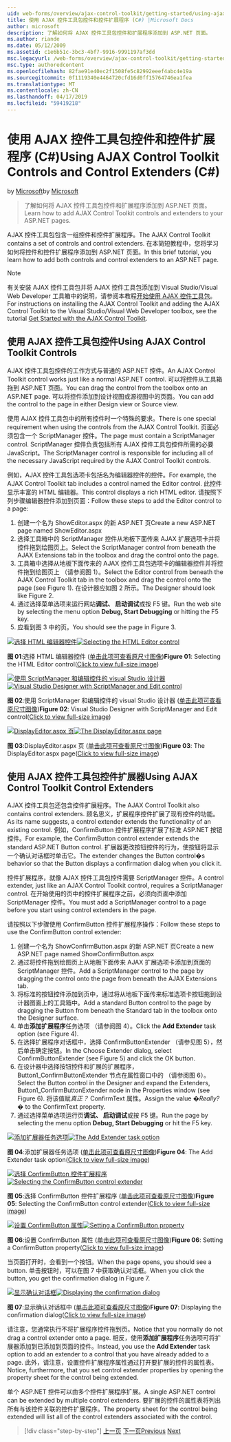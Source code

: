 ```yaml
---
uid: web-forms/overview/ajax-control-toolkit/getting-started/using-ajax-control-toolkit-controls-and-control-extenders-cs
title: 使用 AJAX 控件工具包控件和控件扩展程序 (C#) |Microsoft Docs
author: microsoft
description: 了解如何将 AJAX 控件工具包控件和扩展程序添加到 ASP.NET 页面。
ms.author: riande
ms.date: 05/12/2009
ms.assetid: c1e6b51c-3bc3-4bf7-9916-9991197af3dd
msc.legacyurl: /web-forms/overview/ajax-control-toolkit/getting-started/using-ajax-control-toolkit-controls-and-control-extenders-cs
msc.type: authoredcontent
ms.openlocfilehash: 82fae91e40ec2f1508fe5c82992eeef4abc4e19a
ms.sourcegitcommit: 0f1119340e4464720cfd16d0ff15764746ea1fea
ms.translationtype: MT
ms.contentlocale: zh-CN
ms.lasthandoff: 04/17/2019
ms.locfileid: "59419218"
---
```

# <a name="using-ajax-control-toolkit-controls-and-control-extenders-c"></a><span data-ttu-id="12ec9-103">使用 AJAX 控件工具包控件和控件扩展程序 (C#)</span><span class="sxs-lookup"><span data-stu-id="12ec9-103">Using AJAX Control Toolkit Controls and Control Extenders (C#)</span></span>

<span data-ttu-id="12ec9-104">by [Microsoft](https://github.com/microsoft)</span><span class="sxs-lookup"><span data-stu-id="12ec9-104">by [Microsoft](https://github.com/microsoft)</span></span>

> <span data-ttu-id="12ec9-105">了解如何将 AJAX 控件工具包控件和扩展程序添加到 ASP.NET 页面。</span><span class="sxs-lookup"><span data-stu-id="12ec9-105">Learn how to add AJAX Control Toolkit controls and extenders to your ASP.NET pages.</span></span>


<span data-ttu-id="12ec9-106">AJAX 控件工具包包含一组控件和控件扩展程序。</span><span class="sxs-lookup"><span data-stu-id="12ec9-106">The AJAX Control Toolkit contains a set of controls and control extenders.</span></span> <span data-ttu-id="12ec9-107">在本简短教程中，您将学习如何将控件和控件扩展程序添加到 ASP.NET 页面。</span><span class="sxs-lookup"><span data-stu-id="12ec9-107">In this brief tutorial, you learn how to add both controls and control extenders to an ASP.NET page.</span></span>

> [!NOTE] 
> 
> <span data-ttu-id="12ec9-108">有关安装 AJAX 控件工具包并将 AJAX 控件工具包添加到 Visual Studio/Visual Web Developer 工具箱中的说明，请参阅本教程[开始使用 AJAX 控件工具包](get-started-with-the-ajax-control-toolkit-cs.md)。</span><span class="sxs-lookup"><span data-stu-id="12ec9-108">For instructions on installing the AJAX Control Toolkit and adding the AJAX Control Toolkit to the Visual Studio/Visual Web Developer toolbox, see the tutorial [Get Started with the AJAX Control Toolkit](get-started-with-the-ajax-control-toolkit-cs.md).</span></span>


## <a name="using-ajax-control-toolkit-controls"></a><span data-ttu-id="12ec9-109">使用 AJAX 控件工具包控件</span><span class="sxs-lookup"><span data-stu-id="12ec9-109">Using AJAX Control Toolkit Controls</span></span>

<span data-ttu-id="12ec9-110">AJAX 控件工具包控件的工作方式与普通的 ASP.NET 控件。</span><span class="sxs-lookup"><span data-stu-id="12ec9-110">An AJAX Control Toolkit control works just like a normal ASP.NET control.</span></span> <span data-ttu-id="12ec9-111">可以将控件从工具箱拖到 ASP.NET 页面。</span><span class="sxs-lookup"><span data-stu-id="12ec9-111">You can drag the control from the toolbox onto an ASP.NET page.</span></span> <span data-ttu-id="12ec9-112">可以将控件添加到设计视图或源视图中的页面。</span><span class="sxs-lookup"><span data-stu-id="12ec9-112">You can add the control to the page in either Design view or Source view.</span></span>

<span data-ttu-id="12ec9-113">使用 AJAX 控件工具包中的所有控件时一个特殊的要求。</span><span class="sxs-lookup"><span data-stu-id="12ec9-113">There is one special requirement when using the controls from the AJAX Control Toolkit.</span></span> <span data-ttu-id="12ec9-114">页面必须包含一个 ScriptManager 控件。</span><span class="sxs-lookup"><span data-stu-id="12ec9-114">The page must contain a ScriptManager control.</span></span> <span data-ttu-id="12ec9-115">ScriptManager 控件负责包括所有 AJAX 控件工具包控件所需的必要 JavaScript。</span><span class="sxs-lookup"><span data-stu-id="12ec9-115">The ScriptManager control is responsible for including all of the necessary JavaScript required by the AJAX Control Toolkit controls.</span></span>

<span data-ttu-id="12ec9-116">例如，AJAX 控件工具包选项卡包括名为编辑器控件的控件。</span><span class="sxs-lookup"><span data-stu-id="12ec9-116">For example, the AJAX Control Toolkit tab includes a control named the Editor control.</span></span> <span data-ttu-id="12ec9-117">此控件显示丰富的 HTML 编辑器。</span><span class="sxs-lookup"><span data-stu-id="12ec9-117">This control displays a rich HTML editor.</span></span> <span data-ttu-id="12ec9-118">请按照下列步骤编辑器控件添加到页面：</span><span class="sxs-lookup"><span data-stu-id="12ec9-118">Follow these steps to add the Editor control to a page:</span></span>

1. <span data-ttu-id="12ec9-119">创建一个名为 ShowEditor.aspx 的新 ASP.NET 页</span><span class="sxs-lookup"><span data-stu-id="12ec9-119">Create a new ASP.NET page named ShowEditor.aspx</span></span>
2. <span data-ttu-id="12ec9-120">选择工具箱中的 ScriptManager 控件从地板下面传来 AJAX 扩展选项卡并将控件拖到绘图页上。</span><span class="sxs-lookup"><span data-stu-id="12ec9-120">Select the ScriptManager control from beneath the AJAX Extensions tab in the toolbox and drag the control onto the page.</span></span>
3. <span data-ttu-id="12ec9-121">工具箱中选择从地板下面传来的 AJAX 控件工具包选项卡的编辑器控件并将控件拖到绘图页上 （请参阅图 1）。</span><span class="sxs-lookup"><span data-stu-id="12ec9-121">Select the Editor control from beneath the AJAX Control Toolkit tab in the toolbox and drag the control onto the page (see Figure 1).</span></span> <span data-ttu-id="12ec9-122">在设计器应如图 2 所示。</span><span class="sxs-lookup"><span data-stu-id="12ec9-122">The Designer should look like Figure 2.</span></span>
4. <span data-ttu-id="12ec9-123">通过选择菜单选项来运行网站**调试、 启动调试**或按 F5 键。</span><span class="sxs-lookup"><span data-stu-id="12ec9-123">Run the web site by selecting the menu option **Debug, Start Debugging** or hitting the F5 key.</span></span>
5. <span data-ttu-id="12ec9-124">应看到图 3 中的页。</span><span class="sxs-lookup"><span data-stu-id="12ec9-124">You should see the page in Figure 3.</span></span>


<span data-ttu-id="12ec9-125">[![选择 HTML 编辑器控件](using-ajax-control-toolkit-controls-and-control-extenders-cs/_static/image1.jpg)](using-ajax-control-toolkit-controls-and-control-extenders-cs/_static/image1.png)</span><span class="sxs-lookup"><span data-stu-id="12ec9-125">[![Selecting the HTML Editor control](using-ajax-control-toolkit-controls-and-control-extenders-cs/_static/image1.jpg)](using-ajax-control-toolkit-controls-and-control-extenders-cs/_static/image1.png)</span></span>

<span data-ttu-id="12ec9-126">**图 01**:选择 HTML 编辑器控件 ([单击此项可查看原尺寸图像](using-ajax-control-toolkit-controls-and-control-extenders-cs/_static/image2.png))</span><span class="sxs-lookup"><span data-stu-id="12ec9-126">**Figure 01**: Selecting the HTML Editor control([Click to view full-size image](using-ajax-control-toolkit-controls-and-control-extenders-cs/_static/image2.png))</span></span>


<span data-ttu-id="12ec9-127">[![使用 ScriptManager 和编辑控件的 visual Studio 设计器](using-ajax-control-toolkit-controls-and-control-extenders-cs/_static/image2.jpg)](using-ajax-control-toolkit-controls-and-control-extenders-cs/_static/image3.png)</span><span class="sxs-lookup"><span data-stu-id="12ec9-127">[![Visual Studio Designer with ScriptManager and Edit control](using-ajax-control-toolkit-controls-and-control-extenders-cs/_static/image2.jpg)](using-ajax-control-toolkit-controls-and-control-extenders-cs/_static/image3.png)</span></span>

<span data-ttu-id="12ec9-128">**图 02**:使用 ScriptManager 和编辑控件的 visual Studio 设计器 ([单击此项可查看原尺寸图像](using-ajax-control-toolkit-controls-and-control-extenders-cs/_static/image4.png))</span><span class="sxs-lookup"><span data-stu-id="12ec9-128">**Figure 02**: Visual Studio Designer with ScriptManager and Edit control([Click to view full-size image](using-ajax-control-toolkit-controls-and-control-extenders-cs/_static/image4.png))</span></span>


<span data-ttu-id="12ec9-129">[![DisplayEditor.aspx 页](using-ajax-control-toolkit-controls-and-control-extenders-cs/_static/image3.jpg)](using-ajax-control-toolkit-controls-and-control-extenders-cs/_static/image5.png)</span><span class="sxs-lookup"><span data-stu-id="12ec9-129">[![The DisplayEditor.aspx page](using-ajax-control-toolkit-controls-and-control-extenders-cs/_static/image3.jpg)](using-ajax-control-toolkit-controls-and-control-extenders-cs/_static/image5.png)</span></span>

<span data-ttu-id="12ec9-130">**图 03**:DisplayEditor.aspx 页 ([单击此项可查看原尺寸图像](using-ajax-control-toolkit-controls-and-control-extenders-cs/_static/image6.png))</span><span class="sxs-lookup"><span data-stu-id="12ec9-130">**Figure 03**: The DisplayEditor.aspx page([Click to view full-size image](using-ajax-control-toolkit-controls-and-control-extenders-cs/_static/image6.png))</span></span>


## <a name="using-ajax-control-toolkit-control-extenders"></a><span data-ttu-id="12ec9-131">使用 AJAX 控件工具包控件扩展器</span><span class="sxs-lookup"><span data-stu-id="12ec9-131">Using AJAX Control Toolkit Control Extenders</span></span>

<span data-ttu-id="12ec9-132">AJAX 控件工具包还包含控件扩展程序。</span><span class="sxs-lookup"><span data-stu-id="12ec9-132">The AJAX Control Toolkit also contains control extenders.</span></span> <span data-ttu-id="12ec9-133">顾名思义，扩展程序控件扩展了现有控件的功能。</span><span class="sxs-lookup"><span data-stu-id="12ec9-133">As its name suggests, a control extender extends the functionality of an existing control.</span></span> <span data-ttu-id="12ec9-134">例如，ConfirmButton 控件扩展程序扩展了标准 ASP.NET 按钮控件。</span><span class="sxs-lookup"><span data-stu-id="12ec9-134">For example, the ConfirmButton control extender extends the standard ASP.NET Button control.</span></span> <span data-ttu-id="12ec9-135">扩展器更改按钮控件的行为，使按钮将显示一个确认对话框时单击它。</span><span class="sxs-lookup"><span data-stu-id="12ec9-135">The extender changes the Button control�s behavior so that the Button displays a confirmation dialog when you click it.</span></span>

<span data-ttu-id="12ec9-136">控件扩展程序，就像 AJAX 控件工具包控件需要 ScriptManager 控件。</span><span class="sxs-lookup"><span data-stu-id="12ec9-136">A control extender, just like an AJAX Control Toolkit control, requires a ScriptManager control.</span></span> <span data-ttu-id="12ec9-137">在开始使用的页中的控件扩展程序之前，必须向页面中添加 ScriptManager 控件。</span><span class="sxs-lookup"><span data-stu-id="12ec9-137">You must add a ScriptManager control to a page before you start using control extenders in the page.</span></span>

<span data-ttu-id="12ec9-138">请按照以下步骤使用 ConfirmButton 控件扩展程序操作：</span><span class="sxs-lookup"><span data-stu-id="12ec9-138">Follow these steps to use the ConfirmButton control extender:</span></span>

1. <span data-ttu-id="12ec9-139">创建一个名为 ShowConfirmButton.aspx 的新 ASP.NET 页</span><span class="sxs-lookup"><span data-stu-id="12ec9-139">Create a new ASP.NET page named ShowConfirmButton.aspx</span></span>
2. <span data-ttu-id="12ec9-140">通过将控件拖到绘图页上从地板下面传来 AJAX 扩展选项卡添加到页面的 ScriptManager 控件。</span><span class="sxs-lookup"><span data-stu-id="12ec9-140">Add a ScriptManager control to the page by dragging the control onto the page from beneath the AJAX Extensions tab.</span></span>
3. <span data-ttu-id="12ec9-141">将标准的按钮控件添加到页中，通过将从地板下面传来标准选项卡按钮拖到设计器图面上的工具箱中。</span><span class="sxs-lookup"><span data-stu-id="12ec9-141">Add a standard Button control to the page by dragging the Button from beneath the Standard tab in the toolbox onto the Designer surface.</span></span>
4. <span data-ttu-id="12ec9-142">单击**添加扩展程序**任务选项 （请参阅图 4）。</span><span class="sxs-lookup"><span data-stu-id="12ec9-142">Click the **Add Extender** task option (see Figure 4).</span></span>
5. <span data-ttu-id="12ec9-143">在选择扩展程序对话框中，选择 ConfirmButtonExtender （请参见图 5），然后单击确定按钮。</span><span class="sxs-lookup"><span data-stu-id="12ec9-143">In the Choose Extender dialog, select ConfirmButtonExtender (see Figure 5) and click the OK button.</span></span>
6. <span data-ttu-id="12ec9-144">在设计器中选择按钮控件和扩展的扩展程序，Button1\_ConfirmButtonExtender 节点在属性窗口中的 （请参阅图 6）。</span><span class="sxs-lookup"><span data-stu-id="12ec9-144">Select the Button control in the Designer and expand the Extenders, Button1\_ConfirmButtonExtender node in the Properties window (see Figure 6).</span></span> <span data-ttu-id="12ec9-145">将该值赋*真正？* ConfirmText 属性。</span><span class="sxs-lookup"><span data-stu-id="12ec9-145">Assign the value *�Really?�* to the ConfirmText property.</span></span>
7. <span data-ttu-id="12ec9-146">通过选择菜单选项运行页**调试、 启动调试**或按 F5 键。</span><span class="sxs-lookup"><span data-stu-id="12ec9-146">Run the page by selecting the menu option **Debug, Start Debugging** or hit the F5 key.</span></span>


<span data-ttu-id="12ec9-147">[![添加扩展器任务选项](using-ajax-control-toolkit-controls-and-control-extenders-cs/_static/image4.jpg)](using-ajax-control-toolkit-controls-and-control-extenders-cs/_static/image7.png)</span><span class="sxs-lookup"><span data-stu-id="12ec9-147">[![The Add Extender task option](using-ajax-control-toolkit-controls-and-control-extenders-cs/_static/image4.jpg)](using-ajax-control-toolkit-controls-and-control-extenders-cs/_static/image7.png)</span></span>

<span data-ttu-id="12ec9-148">**图 04**:添加扩展器任务选项 ([单击此项可查看原尺寸图像](using-ajax-control-toolkit-controls-and-control-extenders-cs/_static/image8.png))</span><span class="sxs-lookup"><span data-stu-id="12ec9-148">**Figure 04**: The Add Extender task option([Click to view full-size image](using-ajax-control-toolkit-controls-and-control-extenders-cs/_static/image8.png))</span></span>


<span data-ttu-id="12ec9-149">[![选择 ConfirmButton 控件扩展程序](using-ajax-control-toolkit-controls-and-control-extenders-cs/_static/image5.jpg)](using-ajax-control-toolkit-controls-and-control-extenders-cs/_static/image9.png)</span><span class="sxs-lookup"><span data-stu-id="12ec9-149">[![Selecting the ConfirmButton control extender](using-ajax-control-toolkit-controls-and-control-extenders-cs/_static/image5.jpg)](using-ajax-control-toolkit-controls-and-control-extenders-cs/_static/image9.png)</span></span>

<span data-ttu-id="12ec9-150">**图 05**:选择 ConfirmButton 控件扩展程序 ([单击此项可查看原尺寸图像](using-ajax-control-toolkit-controls-and-control-extenders-cs/_static/image10.png))</span><span class="sxs-lookup"><span data-stu-id="12ec9-150">**Figure 05**: Selecting the ConfirmButton control extender([Click to view full-size image](using-ajax-control-toolkit-controls-and-control-extenders-cs/_static/image10.png))</span></span>


<span data-ttu-id="12ec9-151">[![设置 ConfirmButton 属性](using-ajax-control-toolkit-controls-and-control-extenders-cs/_static/image6.jpg)](using-ajax-control-toolkit-controls-and-control-extenders-cs/_static/image11.png)</span><span class="sxs-lookup"><span data-stu-id="12ec9-151">[![Setting a ConfirmButton property](using-ajax-control-toolkit-controls-and-control-extenders-cs/_static/image6.jpg)](using-ajax-control-toolkit-controls-and-control-extenders-cs/_static/image11.png)</span></span>

<span data-ttu-id="12ec9-152">**图 06**:设置 ConfirmButton 属性 ([单击此项可查看原尺寸图像](using-ajax-control-toolkit-controls-and-control-extenders-cs/_static/image12.png))</span><span class="sxs-lookup"><span data-stu-id="12ec9-152">**Figure 06**: Setting a ConfirmButton property([Click to view full-size image](using-ajax-control-toolkit-controls-and-control-extenders-cs/_static/image12.png))</span></span>


<span data-ttu-id="12ec9-153">当页面打开时，会看到一个按钮。</span><span class="sxs-lookup"><span data-stu-id="12ec9-153">When the page opens, you should see a button.</span></span> <span data-ttu-id="12ec9-154">单击按钮时，可以在图 7 中获取确认对话框。</span><span class="sxs-lookup"><span data-stu-id="12ec9-154">When you click the button, you get the confirmation dialog in Figure 7.</span></span>


<span data-ttu-id="12ec9-155">[![显示确认对话框](using-ajax-control-toolkit-controls-and-control-extenders-cs/_static/image7.jpg)](using-ajax-control-toolkit-controls-and-control-extenders-cs/_static/image13.png)</span><span class="sxs-lookup"><span data-stu-id="12ec9-155">[![Displaying the confirmation dialog](using-ajax-control-toolkit-controls-and-control-extenders-cs/_static/image7.jpg)](using-ajax-control-toolkit-controls-and-control-extenders-cs/_static/image13.png)</span></span>

<span data-ttu-id="12ec9-156">**图 07**:显示确认对话框中 ([单击此项可查看原尺寸图像](using-ajax-control-toolkit-controls-and-control-extenders-cs/_static/image14.png))</span><span class="sxs-lookup"><span data-stu-id="12ec9-156">**Figure 07**: Displaying the confirmation dialog([Click to view full-size image](using-ajax-control-toolkit-controls-and-control-extenders-cs/_static/image14.png))</span></span>


<span data-ttu-id="12ec9-157">请注意，您通常执行不将扩展程序控件拖到页。</span><span class="sxs-lookup"><span data-stu-id="12ec9-157">Notice that you normally do not drag a control extender onto a page.</span></span> <span data-ttu-id="12ec9-158">相反，使用**添加扩展程序**任务选项可将扩展器添加到已添加到页面的控件。</span><span class="sxs-lookup"><span data-stu-id="12ec9-158">Instead, you use the **Add Extender** task option to add an extender to a control that you have already added to a page.</span></span> <span data-ttu-id="12ec9-159">此外，请注意，设置控件扩展程序属性通过打开要扩展的控件的属性表。</span><span class="sxs-lookup"><span data-stu-id="12ec9-159">Notice, furthermore, that you set control extender properties by opening the property sheet for the control being extended.</span></span>

<span data-ttu-id="12ec9-160">单个 ASP.NET 控件可以由多个控件扩展程序扩展。</span><span class="sxs-lookup"><span data-stu-id="12ec9-160">A single ASP.NET control can be extended by multiple control extenders.</span></span> <span data-ttu-id="12ec9-161">要扩展的控件的属性表将列出所有与该控件关联的控件扩展程序。</span><span class="sxs-lookup"><span data-stu-id="12ec9-161">The property sheet for the control being extended will list all of the control extenders associated with the control.</span></span>

> [!div class="step-by-step"]
> <span data-ttu-id="12ec9-162">[上一页](get-started-with-the-ajax-control-toolkit-cs.md)
> [下一页](creating-a-custom-ajax-control-toolkit-control-extender-cs.md)</span><span class="sxs-lookup"><span data-stu-id="12ec9-162">[Previous](get-started-with-the-ajax-control-toolkit-cs.md)
[Next](creating-a-custom-ajax-control-toolkit-control-extender-cs.md)</span></span>
